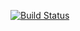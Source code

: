 [![Build Status](https://travis-ci.org/rexxh/.svg?branch=master)](https://travis-ci.org/rexxh/S.T.A.C.K.)

